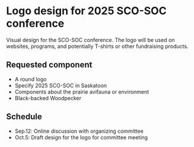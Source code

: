# Logo design for 2025 SCO-SOC conference

Visual design for the SCO-SOC conference. The logo will be used on websites, programs, and potentially T-shirts or other fundraising products. 

## Requested component
- A round logo
- Specify 2025 SCO-SOC in Saskatoon
- Components about the prairie avifauna or environment
- Black-backed Woodpecker

## Schedule
- Sep.12: Online discussion with organizing committee
- Oct.5: Draft design for the logo for committee meeting


